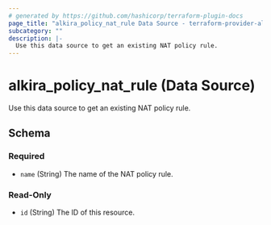 ```yaml
---
# generated by https://github.com/hashicorp/terraform-plugin-docs
page_title: "alkira_policy_nat_rule Data Source - terraform-provider-alkira"
subcategory: ""
description: |-
  Use this data source to get an existing NAT policy rule.
---
```


# alkira_policy_nat_rule (Data Source)

Use this data source to get an existing NAT policy rule.



<!-- schema generated by tfplugindocs -->
## Schema

### Required

- `name` (String) The name of the NAT policy rule.

### Read-Only

- `id` (String) The ID of this resource.


